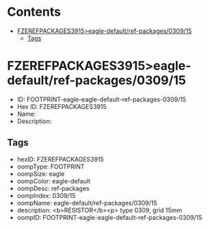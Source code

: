 



Contents
========

* [FZEREFPACKAGES3915>eagle-default/ref-packages/0309/15](#fzerefpackages3915eagle-defaultref-packages030915)
	* [Tags](#tags)

# FZEREFPACKAGES3915>eagle-default/ref-packages/0309/15

- ID: FOOTPRINT-eagle-eagle-default-ref-packages-0309/15
- Hex ID: FZEREFPACKAGES3915
- Name: 
- Description: 

## Tags

- hexID: FZEREFPACKAGES3915
- oompType: FOOTPRINT
- oompSize: eagle
- oompColor: eagle-default
- oompDesc: ref-packages
- oompIndex: 0309/15
- oompName: eagle-default/ref-packages/0309/15
- description: &lt;b&gt;RESISTOR&lt;/b&gt;&lt;p&gt;&#xD;
type 0309, grid 15mm
- oompID: FOOTPRINT-eagle-eagle-default-ref-packages-0309/15
